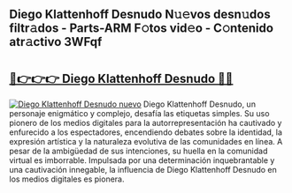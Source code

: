 ## Diego Klattenhoff Desnudo N𝚞𝚎vos desn𝚞dos filtr𝚊dos - Parts-ARM F𝚘tos vid𝚎o - C𝚘ntenido atr𝚊ctivo 3WFqf

# <h2><a href="http://mbaxxra.tromn.icu/?c=Diego+Klattenhoff+Desnudo">🔗👉👉👉 Diego Klattenhoff Desnudo 🔗🔗</a></h2>

[![Diego Klattenhoff Desnudo nuevo](https://i.imgur.com/pEAQMta.gif)](http://mbaxxra.tromn.icu/?c=Diego+Klattenhoff+Desnudo)
Diego Klattenhoff Desnudo, un personaje enigmático y complejo, desafía las etiquetas simples. Su uso pionero de los medios digitales para la autorrepresentación ha cautivado y enfurecido a los espectadores, encendiendo debates sobre la identidad, la expresión artística y la naturaleza evolutiva de las comunidades en línea. A pesar de la ambigüedad de sus intenciones, su huella en la comunidad virtual es imborrable. Impulsada por una determinación inquebrantable y una cautivación innegable, la influencia de Diego Klattenhoff Desnudo en los medios digitales es pionera.
